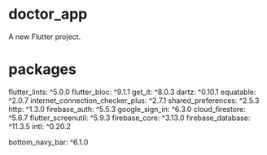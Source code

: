 # doctor_app

A new Flutter project.

# packages

  flutter_lints: ^5.0.0
  flutter_bloc: ^9.1.1
  get_it: ^8.0.3
  dartz: ^0.10.1
  equatable: ^2.0.7
  internet_connection_checker_plus: ^2.7.1
  shared_preferences: ^2.5.3
  http: ^1.3.0
  firebase_auth: ^5.5.3
  google_sign_in: ^6.3.0
  cloud_firestore: ^5.6.7
  flutter_screenutil: ^5.9.3
  firebase_core: ^3.13.0
  firebase_database: ^11.3.5
  intl: ^0.20.2
  
  bottom_navy_bar: ^6.1.0



